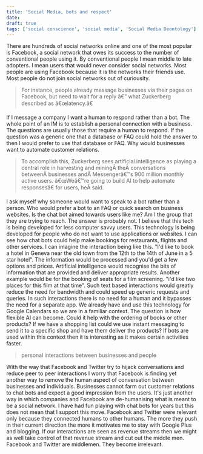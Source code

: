 ```yaml
---
title: 'Social Media, bots and respect'
date: 
draft: true
tags: ['social conscience', 'social media', 'Social Media Deontology']
---
```


There are hundreds of social networks online and one of the most popular is Facebook, a social network that owes its success to the number of conventional people using it. By conventional people I mean middle to late adopters. I mean users that would never consider social networks. Most people are using Facebook because it is the networks their friends use. Most people do not join social networks out of curiousity.

> For instance, people already message businesses via their pages on Facebook, but need to wait for a reply â€” what Zuckerberg described as â€œlatency.â€

If I message a company I want a human to respond rather than a bot. The whole point of an IM is to establish a personal connection with a business. The questions are usually those that require a human to respond. If the question was a generic one that a database or FAQ could hold the answer to then I would prefer to use that database or FAQ. Why would businesses want to automate customer relations.

> To accomplish this, Zuckerberg sees artificial intelligence as playing a central role in harvesting and miningÂ theÂ conversations betweenÂ businesses andÂ Messengerâ€™s 900 million monthly active users. â€œWeâ€™re going to build AI to help automate responsesâ€ for users, heÂ said.

I ask myself why someone would want to speak to a bot rather than a person. Who would prefer a bot to an FAQ or quick search on business websites. Is the chat bot aimed towards users like me? Am I the group that they are trying to reach. The answer is probably not. I believe that this tech is being developed for less computer savvy users. This technology is being developed for people who do not want to use applications or websites. I can see how chat bots could help make bookings for restaurants, flights and other services. I can imagine the interaction being like this. "I'd like to book a hotel in Geneva near the old town from the 12th to the 14th of June in a 5 star hotel". The information would be processed and you'd get a few options and prices. Artificial intelligence would recognise the bits of information that are provided and deliver appropriate results. Another example would be for the booking of seats for a film screening. "i'd like two places for this film at that time". Such text based interactions would greatly reduce the need for bandwidth and could speed up generic requests and queries. In such interactions there is no need for a human and it bypasses the need for a separate app. We already have and use this technology for Google Calendars so we are in a familiar context. The question is how flexible AI can become. Could it help with the ordering of books or other products? If we have a shopping list could we use instant messaging to send it to a specific shop and have them deliver the products? If bots are used within this context then it is interesting as it makes certain activities faster.

> personal interactions between businesses and people

With the way that Facebook and Twitter try to hijack conversations and reduce peer to peer interactions I worry that Facebook is finding yet another way to remove the human aspect of conversation between businesses and individuals. Businesses cannot farm out customer relations to chat bots and expect a good impression from the users. It's just another way in which companies and Facebook are de-humanising what is meant to be a social network. I have had fun playing with chat bots for years but this does not mean that I support this move. Facebook and Twitter were relevant only because they connected humans to other humans. The more they push in their current direction the more it motivates me to stay with Google Plus and blogging. If our interactions are seen as revenue streams then we might as well take control of that revenue stream and cut out the middle men. Facebook and Twitter are middlemen. They become irrelevant.